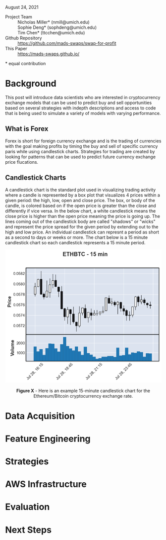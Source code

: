 August 24, 2021

<dl>
<dt>Project Team</dt>
<dd>Nicholas Miller* (nmill@umich.edu)</dd>
<dd>Sophie Deng* (sophdeng@umich.edu)</dd>
<dd>Tim Chen* (ttcchen@umich.edu)</dd>
<dt>Github Repository</dt>
<dd><a href='https://github.com/mads-swaps/swap-for-profit'>https://github.com/mads-swaps/swap-for-profit</a></dd>
<dt>This Paper</dt>
<dd><a href='https://mads-swaps.github.io/'>https://mads-swaps.github.io/</a></dd>
</dl>

\* equal contribution

# Background

This post will introduce data scientists who are interested in cryptocurrency exchange models that can be used to predict buy and sell opportunities based on several strategies with indepth descriptions and access to code that is being used to simulate a variety of models with varying performance.

## What is Forex

Forex is short for foreign currency exchange and is the trading of currencies with the goal making profits by timing the buy and sell of specific currency paris while using candlestick charts. Strategies for trading are created by looking for patterns that can be used to predict future currency exchange price flucations.  

## Candlestick Charts

A candlestick chart is the standard plot used in visualizing trading activity where a candle is represented by a box plot that visualizes 4 prices within a given period: the high, low, open and close price.  The box, or body of the candle, is colored based on if the open price is greater than the close and differently if vice versa.  In the below chart, a white candlestick means the close price is higher than the open price meaning the price is going up.  The lines coming out of the candlestick body are called "shadows" or "wicks" and represent the price spread for the given period by extending out to the high and low price.  An individual candlestick can represnt a period as short as a second to days or weeks or more.  The chart below is a 15 minute candlestick chart so each candlestick represents a 15 minute period.

![images/15min_candle.png](images/15min_candle.png)
<center><b>Figure X</b> - Here is an example 15-minute candlestick chart for the Ethereum/Bitcoin cryptocurrency exchange rate.</center>

# Data Acquisition

# Feature Engineering

# Strategies

# AWS Infrastructure

# Evaluation

# Next Steps
